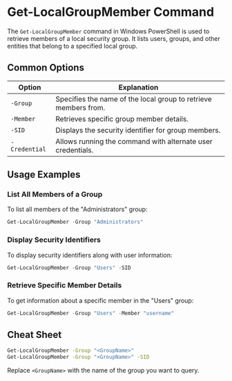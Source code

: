 # Get-LocalGroupMember Command

The `Get-LocalGroupMember` command in Windows PowerShell is used to retrieve members of a local security group. It lists users, groups, and other entities that belong to a specified local group.

## Common Options

| Option        | Explanation                                                  |
|---------------|--------------------------------------------------------------|
| `-Group`      | Specifies the name of the local group to retrieve members from. |
| `-Member`     | Retrieves specific group member details.                     |
| `-SID`        | Displays the security identifier for group members.          |
| `-Credential` | Allows running the command with alternate user credentials.  |

## Usage Examples

### List All Members of a Group

To list all members of the "Administrators" group:

```powershell
Get-LocalGroupMember -Group "Administrators"
```

### Display Security Identifiers

To display security identifiers along with user information:

```powershell
Get-LocalGroupMember -Group "Users" -SID
```

### Retrieve Specific Member Details

To get information about a specific member in the "Users" group:

```powershell
Get-LocalGroupMember -Group "Users" -Member "username"
```

## Cheat Sheet

```bash
Get-LocalGroupMember -Group "<GroupName>"
Get-LocalGroupMember -Group "<GroupName>" -SID
```

Replace `<GroupName>` with the name of the group you want to query.
